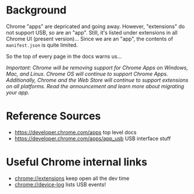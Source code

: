 # Background

Chrome "apps" are depricated and going away. However, "extensions" do not support
USB, so are an "app". Still, it's listed under extensions in all Chrome UI (present
version)... Since we are an "app", the contents of `manifest.json` is quite
limited.

So the top of every page in the docs warns us...

_Important: Chrome will be removing support for Chrome Apps on
Windows, Mac, and Linux. Chrome OS will continue to support Chrome
Apps. Additionally, Chrome and the Web Store will continue to support
extensions on all platforms. Read the announcement and learn more
about migrating your app._


# Reference Sources

- <https://developer.chrome.com/apps> top level docs
- <https://developer.chrome.com/apps/app_usb> USB interface stuff

# Useful Chrome internal links

- <chrome://extensions> keep open all the dev time
- <chrome://device-log> lists USB events!
